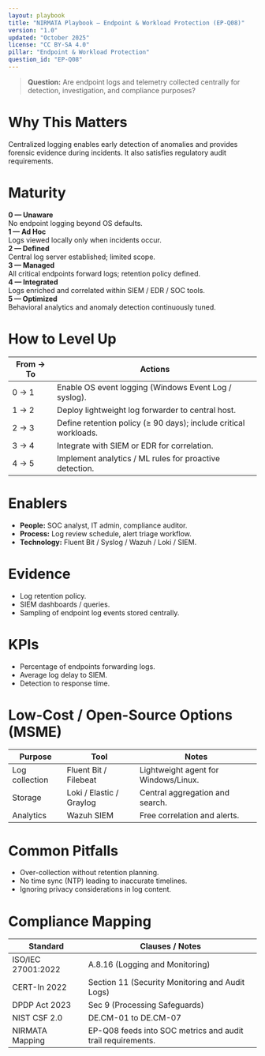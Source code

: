 ```yaml
---
layout: playbook
title: "NIRMATA Playbook — Endpoint & Workload Protection (EP-Q08)"
version: "1.0"
updated: "October 2025"
license: "CC BY-SA 4.0"
pillar: "Endpoint & Workload Protection"
question_id: "EP-Q08"
---
```


> **Question:** Are endpoint logs and telemetry collected centrally for detection, investigation, and compliance purposes?

# Why This Matters
Centralized logging enables early detection of anomalies and provides forensic evidence during incidents. It also satisfies regulatory audit requirements.

# Maturity
<div class="levels-grid">
  <div class="level level-0"><strong>0 — Unaware</strong><br>No endpoint logging beyond OS defaults.</div>
  <div class="level level-1"><strong>1 — Ad Hoc</strong><br>Logs viewed locally only when incidents occur.</div>
  <div class="level level-2"><strong>2 — Defined</strong><br>Central log server established; limited scope.</div>
  <div class="level level-3"><strong>3 — Managed</strong><br>All critical endpoints forward logs; retention policy defined.</div>
  <div class="level level-4"><strong>4 — Integrated</strong><br>Logs enriched and correlated within SIEM / EDR / SOC tools.</div>
  <div class="level level-5"><strong>5 — Optimized</strong><br>Behavioral analytics and anomaly detection continuously tuned.</div>
</div>

# How to Level Up

| From → To | Actions |
|---|---|
|0 → 1|Enable OS event logging (Windows Event Log / syslog).|
|1 → 2|Deploy lightweight log forwarder to central host.|
|2 → 3|Define retention policy (≥ 90 days); include critical workloads.|
|3 → 4|Integrate with SIEM or EDR for correlation.|
|4 → 5|Implement analytics / ML rules for proactive detection.|

# Enablers
- **People:** SOC analyst, IT admin, compliance auditor.  
- **Process:** Log review schedule, alert triage workflow.  
- **Technology:** Fluent Bit / Syslog / Wazuh / Loki / SIEM.

# Evidence
- Log retention policy.  
- SIEM dashboards / queries.  
- Sampling of endpoint log events stored centrally.

# KPIs
- Percentage of endpoints forwarding logs.  
- Average log delay to SIEM.  
- Detection to response time.

# Low-Cost / Open-Source Options (MSME)

| Purpose | Tool | Notes |
|---|---|---|
|Log collection|Fluent Bit / Filebeat|Lightweight agent for Windows/Linux.|
|Storage|Loki / Elastic / Graylog|Central aggregation and search.|
|Analytics|Wazuh SIEM|Free correlation and alerts.|

# Common Pitfalls
- Over-collection without retention planning.  
- No time sync (NTP) leading to inaccurate timelines.  
- Ignoring privacy considerations in log content.

# Compliance Mapping

| Standard | Clauses / Notes |
|---|---|
|ISO/IEC 27001:2022|A.8.16 (Logging and Monitoring)|
|CERT-In 2022|Section 11 (Security Monitoring and Audit Logs)|
|DPDP Act 2023|Sec 9 (Processing Safeguards)|
|NIST CSF 2.0|DE.CM-01 to DE.CM-07|
|NIRMATA Mapping|EP-Q08 feeds into SOC metrics and audit trail requirements.|

